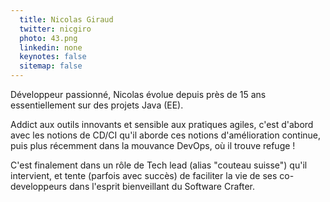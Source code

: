 ```yaml
---
  title: Nicolas Giraud
  twitter: nicgiro
  photo: 43.png
  linkedin: none
  keynotes: false
  sitemap: false
---
```

Développeur passionné, Nicolas évolue depuis près de 15 ans essentiellement sur des projets Java (EE).

Addict aux outils innovants et sensible aux pratiques agiles, c'est d'abord avec les notions de CD/CI qu'il aborde ces notions d'amélioration continue, puis plus récemment dans la mouvance DevOps, où il trouve refuge !

C'est finalement dans un rôle de Tech lead (alias "couteau suisse") qu'il intervient, et tente (parfois avec succès) de faciliter la vie de ses co-developpeurs dans l'esprit bienveillant du Software Crafter.

